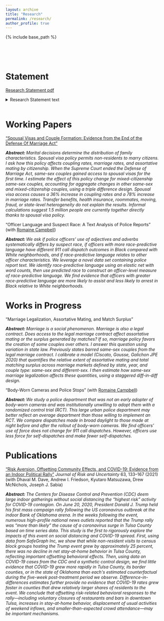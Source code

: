 ```yaml
---
layout: archive
title: "Research"
permalink: /research/
author_profile: true
---
```


{% include base_path %}

<br><br><br>


Statement 
======

[Research Statement pdf](https://credpath.github.io/files/Redpath_Research_Statement.pdf)

<details>
  
  <summary>Research Statement text</summary> 

  <br>
  
I am an applied economist. I use modern econometric methods to answer empirical, policy-relevant, thought-provoking questions. My research to date studies two broad questions: 
  <ul type="circle"> 
    <li> How does marriage policy affect coupling? </li>
    <li> How can we reduce racial disparities in policing outcomes? </li>
	</ul>
In the future, I will continue researching issues of great social and policy relevance. <br> <br>

<b>Economics of the Household</b><br>

Recent legal, social, and demographic changes make marriage and cohabitation increasingly distinct and give same-sex couples the right to marry. These changes provide policy variation that lends itself to answering causal questions about marriage policy. Along with the popularity of marriage, the importance of child-rearing, and household decision-making, these changes also affirm the importance of continued research on the topic of marriage.<br> <br>

&emsp;&ensp;I leverage a change in the federal government's definition of spouse to estimate how spousal visa policy affects couple formation and marriage rates in my job market paper, “Spousal Visas and Couple Formation: Evidence from the End of the Defense Of Marriage Act.” By recognizing same-sex spouses, the federal government gives same-sex couples access to spousal visas for the first time and legalizes same-sex marriage for non-permanent residents. In response, the marriage and coupling rates for same-sex couples with a citizen and non-citizen partner increase dramatically. <br> <br>

&emsp;&ensp;My job market paper is the first to study an extensive margin change in access to spousal visas. I use a difference-in-differences-in-differences design to estimate the treatment-on-the-treated effect of the policy on coupling and marriage rates. Same-sex couples with a citizen partner and a non-citizen partner are the treatment group. The triple difference design removes selection bias due to coupling trends in other same-sex or mixed-citizenship couples. I also implement this with a Poisson count model. This has two advantages. First, the log-linear relationship permits interpreting the estimates as effects on <i>rates</i> in addition to counts. Second, unlike other log-linear models, the Poisson model preserves zeros in the outcome variable, so the sample maintains representativeness.<br> <br>

&emsp;&ensp;I find that access to spousal visas causes an increase in coupling rates by 36% and marriage rates by 78%. Hence, spousal visa policy substantially benefits non-permanent residents with citizen partners. Back-of-the-envelope calculations suggest that millions of people directly have their current partners thanks to spousal visa policy. <br> <br>

&emsp;&ensp;Legalizing same-sex marriage provides fertile ground for promising empirical research on the effects of marriage. I plan to leverage this variation in future research. In my current early-stage work, I ask if access to the legal marriage contract affects assortative mating or the surplus generated by matches. If so, marriage law favors the creation of some couples over others. I answer this question using variation in state-level same-sex marriage legalization. I calibrate a model (Ciscato, Galichon, Goussé JPE 2020) that quantifies the relative extent of assortative mating and matching surplus across marriage markets. State, year, and couple type (same-sex, different-sex) define the marriage markets. I then estimate how same-sex marriage legalization affects these quantities, using a staggered difference-in-differences design.<br> <br>

&emsp;&ensp;My research adds to the contemporary marriage literature that recognizes the distinction between cohabitation and the legal marriage contract. Underappreciating this distinction can confuse analyses of marriage. My research also reframes the experiences of the LGBTQ+ population. In addition to understanding this understudied population, we can learn about significant policies that impact everyone. <br> <br>

<b>Economics of Crime and Policing</b><br>

Policing is a substantial expense for municipalities, and there is growing concern regarding the outcomes of policing. Heated public debate over crime and policing demonstrates the urgent need for research on these topics. <br> <br>

&emsp;&ensp;My co-author, Romaine Campbell, and I have detailed administrative data from a large urban police department in the United States. We exploit these data to gain policy-relevant insight into police officer behavior. <br> <br>

&emsp;&ensp;In our working paper, “Officer Language and Suspect Race: A Text Analysis of Police Reports,” we construct an officer-level measure of text-based racial slant. We then leverage the random assignment of officers to 911 call dispatches to estimate the effect of police officer racial slant on arrest probability. Preliminary results suggest that officers exhibiting racial slant make disproportionately more arrests in white neighborhoods. <br> <br>

&emsp;&ensp;To create the measure of racial slant, I use Natural Language Processing: machine learning methods that allow me to use text as data. I use adjectives and adverbs from thousands of police reports to predict the observed suspect race with an elastic net logistic regression. The elastic net optimally combines \(\ell_1\) (lasso) and \(\ell_2\) (ridge) penalties on the word coefficients, setting many to zero. Therefore, the machine learning model implicitly pinpoints words that encode suspect race and neutral words. We interpret the closeness of the predicted and true suspect race as a measure of a police report's ability to encode race implicitly.<br> <br>

&emsp;&ensp;In work-in-progress, we use these administrative data to estimate the effect of body-worn cameras on dispatch outcomes. The police department we work with was not an early adopter of body-worn cameras and was institutionally unwilling to adopt them with a randomized control trial. Therefore, it may reflect an average police department better than one willing to implement a randomized control trial. We compare dispatches made in broad daylight to those made at night before and after the rollout of body-worn cameras, using a difference-in-differences design. Preliminary results suggest that requiring officers to wear cameras changes their propensity to initiate interactions with civilians. <br> <br>

&emsp;&ensp;Our research contributes to a growing literature on policing. We hope to provide much-needed evidence on effective policing to help policy-makers find appropriate solutions to pressing problems.<br> <br>

<b>Future Directions</b><br>

I plan to further develop my text analysis skills in future research projects. These methods are increasingly popular in social science and develop our econometric toolkit to tap into the world of text. I am also grateful for the new difference-in-differences literature clarifying how to implement staggered treatment designs. These designs fit many meaningful contexts. I plan to continue to employ these and other methods to estimate credible causal effects of meaningful policies.<br>

</details> 

<br>


Working Papers
======

[“Spousal Visas and Couple Formation: Evidence from the End of the Defense Of Marriage Act”](https://osf.io/preprints/socarxiv/mzuwe/
) <br>

<b> <i> Abstract: </i> </b> *Marital decisions determine the distribution of family characteristics. Spousal visa policy permits non-residents to marry citizens. I ask how this policy affects coupling rates, marriage rates, and assortative mating by citizenship. When the Supreme Court ended the Defense of Marriage Act, same-sex couples gained access to spousal visas for the first time. I estimate the effect of this policy change for mixed-citizenship same-sex couples, accounting for aggregate changes in other same-sex and mixed-citizenship couples, using a triple difference design. Spousal visa access causes a 36% increase in coupling rates and a 78% increase in marriage rates. Transfer benefits, health insurance, roommates, moving, fraud, or state-level heterogeneity do not explain the results. Informal calculations suggest 1.5 million people are currently together directly thanks to spousal visa policy.* <br>


“Officer Language and Suspect Race: A Text Analysis of Police Reports” (with [Romaine Campbell](https://economics.harvard.edu/people/romaine-campbell))<br>

<b> <i> Abstract: </i> </b> *We ask if police officers' use of adjectives and adverbs systematically differs by suspect race, if officers with more race-predictive language have different 911 call dispatch outcomes in Black compared with White neighborhoods, and if race-predictive language relates to other officer characteristics. We leverage a novel data set containing police report text. We identify race-predictive language using an elastic net with word counts, then use predicted race to construct an officer-level measure of race-predictive language. We find evidence that officers with greater race-predictive language are more likely to assist and less likely to arrest in Black relative to White neighborhoods.* <br>


Works in Progress
======

“Marriage Legalization, Assortative Mating, and Match Surplus”<br>

<b> <i> Abstract: </i> </b> *Marriage is a social phenomenon. Marriage is also a legal contract. Does access to the legal marriage contract affect assortative mating or the surplus generated by matches? If so, marriage policy favors the creation of some couples over others. I answer this question using variation in state law. Previously states barred same-sex couples from the legal marriage contract. I calibrate a model (Ciscato, Gousse, Galichon JPE 2020) that quantifies the relative extent of assortative mating and total matching surplus across marriage markets defined by state, year, and couple type: same-sex and different-sex. I then estimate how same-sex marriage legalization affects these quantities, using a staggered diff-in-diff design.*  <br>

“Body-Worn Cameras and Police Stops” (with [Romaine Campbell](https://economics.harvard.edu/people/romaine-campbell))<br>

<b> <i> Abstract: </i> </b> *We study a police department that was not an early adopter of body-worn cameras and was institutionally unwilling to adopt them with a randomized control trial (RCT). This large urban police department may better reflect an average department than those willing to implement an RCT. We compare dispatches made in broad daylight to those made at night before and after the rollout of body-worn cameras. We find officers' use of force does not change for 911 call dispatches. However, officers use less force for self-dispatches and make fewer self-dispatches.* <br>


Publications
======

[“Risk Aversion, Offsetting Community Effects, and COVID-19: Evidence from an Indoor Political Rally”](https://link.springer.com/article/10.1007/s11166-021-09359-4) *Journal of Risk and Uncertainty* 63, 133–167 (2021) (with Dhaval M. Dave, Andrew I. Friedson, Kyutaro Matsuzawa, Drew McNichols, Joseph J. Sabia)<br>

<b> <i> Abstract: </i> </b> *The Centers for Disease Control and Prevention (CDC) deem large indoor gatherings without social distancing the “highest risk” activity for COVID-19 contagion. On June 20, 2020, President Donald J. Trump held his first mass campaign rally following the US coronavirus outbreak at the indoor Bank of Oklahoma arena. In the weeks following the event, numerous high-profile national news outlets reported that the Trump rally was “more than likely” the cause of a coronavirus surge in Tulsa County based on time series data. This study is the first to rigorously explore the impacts of this event on social distancing and COVID-19 spread. First, using data from SafeGraph Inc, we show that while non-resident visits to census block groups hosting the Trump event grew by approximately 25 percent, there was no decline in net stay-at-home behavior in Tulsa County, reflecting important offsetting behavioral effects. Then, using data on COVID-19 cases from the CDC and a synthetic control design, we find little evidence that COVID-19 grew more rapidly in Tulsa County, its border counties, or in the state of Oklahoma than each's estimated counterfactual during the five-week post-treatment period we observe. Difference-in-differences estimates further provide no evidence that COVID-19 rates grew faster in counties that drew relatively larger shares of residents to the event. We conclude that offsetting risk-related behavioral responses to the rally—including voluntary closures of restaurants and bars in downtown Tulsa, increases in stay-at-home behavior, displacement of usual activities of weekend inflows, and smaller-than-expected crowd attendance—may be important mechanisms.*  <br>
